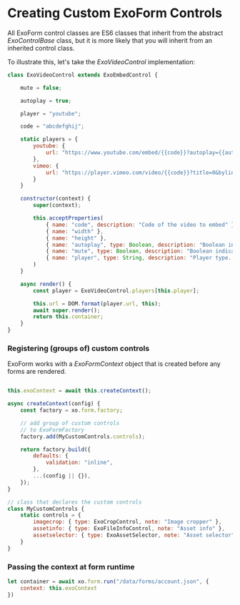 # Creating Custom ExoForm Controls

All ExoForm control classes are ES6 classes that inherit from the abstract *ExoControlBase* class, but it is more likely that you will inherit from an inherited control class.

To illustrate this, let's take the *ExoVideoControl* implementation:

```js
class ExoVideoControl extends ExoEmbedControl {

    mute = false;

    autoplay = true;

    player = "youtube";

    code = "abcdefghij";

    static players = {
        youtube: {
            url: "https://www.youtube.com/embed/{{code}}?autoplay={{autoplay}}&mute={{mute}}"
        },
        vimeo: {
            url: "https://player.vimeo.com/video/{{code}}?title=0&byline=0&portrait=0&background={{mute}}"
        }
    }

    constructor(context) {
        super(context);

        this.acceptProperties(
            { name: "code", description: "Code of the video to embed" },
            { name: "width" },
            { name: "height" },
            { name: "autoplay", type: Boolean, description: "Boolean indicating whether the video should immediately start playing" },
            { name: "mute", type: Boolean, description: "Boolean indicating whether the video should be muted" },
            { name: "player", type: String, description: "Player type. Currently implemented: youtube, vimeo" }
        )
    }

    async render() {
        const player = ExoVideoControl.players[this.player];

        this.url = DOM.format(player.url, this);
        await super.render();
        return this.container;
    }
}

```

### Registering (groups of) custom controls 

ExoForm works with a *ExoFormContext* object that is created before any forms are rendered.

```js

this.exoContext = await this.createContext();

async createContext(config) {
    const factory = xo.form.factory;

    // add group of custom controls 
    // to ExoFormFactory 
    factory.add(MyCustomControls.controls);

    return factory.build({
        defaults: {
            validation: "inline",
        },
        ...(config || {}),
    });
}

// class that declares the custom controls
class MyCustomControls {
    static controls = {
        imagecrop: { type: ExoCropControl, note: "Image cropper" },
        assetinfo: { type: ExoFileInfoControl, note: "Asset info" },
        assetselector: { type: ExoAssetSelector, note: "Asset selector" } 
    }
}
```

### Passing the context at form runtime

```js
let container = await xo.form.run("/data/forms/account.json", {
    context: this.exoContext
})
```

